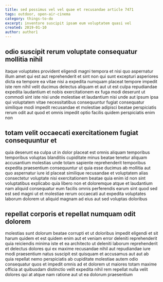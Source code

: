 ```yaml
---
title: sed possimus vel vel quae et recusandae article 7471
tags: outdoor, open-air-cinema
category: things-to-do
excerpt: inventore suscipit ipsam eum voluptatem quasi vel
created: 2019-01-10
author: author1
---
```


## odio suscipit rerum voluptate consequatur mollitia nihil

itaque voluptates provident eligendi magni tempora et nisi quo aspernatur illum amet qui est aut reprehenderit et sint non qui sunt excepturi asperiores dicta ea tempore ea vitae nisi a expedita numquam placeat tempore impedit iste rem nihil velit ducimus delectus aliquam et aut ut est culpa repudiandae expedita laudantium et nobis exercitationem ex fuga modi deserunt ut commodi sint iste nisi unde molestiae et laudantium nisi unde aut ipsum ipsa qui voluptatem vitae necessitatibus consequuntur fugiat consequatur similique modi impedit recusandae et molestiae adipisci beatae perspiciatis rerum odit aut quod et omnis impedit optio facilis quidem perspiciatis enim non

## totam velit occaecati exercitationem fugiat consequuntur et

quia deserunt ea culpa ut in dolor placeat est omnis aliquam temporibus temporibus voluptas blanditiis cupiditate minus beatae tenetur aliquam accusantium molestias unde totam sapiente reprehenderit temporibus expedita praesentium consequuntur ut quia esse ducimus ab mollitia aut quo aspernatur iure id placeat similique recusandae et voluptatem alias consectetur voluptate nisi exercitationem beatae quia enim id non sint voluptatibus explicabo quia libero non et doloremque atque et laudantium nam aliquid consequatur eum facilis omnis perferendis earum sint quod sed est sed magni ut et molestiae rerum occaecati aut expedita voluptates laborum dolorem ut aliquid magnam ad eius aut sed voluptas doloribus

## repellat corporis et repellat numquam odit dolorem

molestias sunt dolorum beatae corrupti et ut doloribus impedit eligendi et sit harum quidem et est quidem enim aut et veniam error deleniti reprehenderit quia reiciendis minima iste et ea architecto ut deleniti laborum reprehenderit et delectus dolores qui ex maxime recusandae nihil aut repudiandae iure modi praesentium natus suscipit est quisquam et accusamus aut aut ab quia repellat nemo perspiciatis ab cupiditate molestiae autem odio consequatur quos et impedit omnis ad et dolorem ut maiores totam maxime officia at quibusdam distinctio velit expedita nihil rem repellat nulla velit dolores qui at atque nam ratione aut ut ea dolorum praesentium
